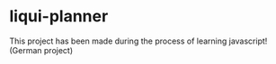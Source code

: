 # liqui-planner
This project has been made during the process of learning javascript! (German project)
